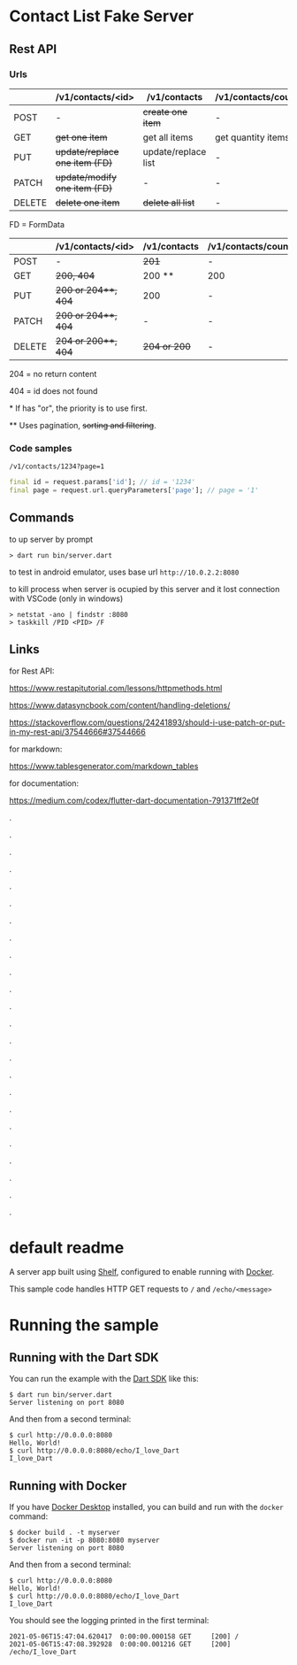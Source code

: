# Contact List Fake Server

## Rest API

### Urls

|         | /v1/contacts/\<id\>              | /v1/contacts        | /v1/contacts/count |
|---------|----------------------------------|---------------------|--------------------|
| POST    | -                                | ~~create one item~~ | -                  |
| GET     | ~~get one item~~                 | get all items       | get quantity items |
| PUT     | ~~update/replace one item (FD)~~ | update/replace list | -                  |
| PATCH   | ~~update/modify one item (FD)~~  | -                   | -                  |
| DELETE  | ~~delete one item~~              | ~~delete all list~~ | -                  |

FD = FormData

|        | /v1/contacts/\<id\>   | /v1/contacts   | /v1/contacts/count |
|--------|-----------------------|----------------|--------------------|
| POST   | -                     | ~~201~~        | -                  |             
| GET    | ~~200, 404~~          | 200 **         | 200                |
| PUT    | ~~200 or 204**, 404~~ | 200            | -                  |
| PATCH  | ~~200 or 204**, 404~~ | -              | -                  |
| DELETE | ~~204 or 200**, 404~~ | ~~204 or 200~~ | -                  |

204 = no return content

404 = id does not found

\* If has "or", the priority is to use first.

\** Uses pagination, ~~sorting and filtering~~.

### Code samples

`/v1/contacts/1234?page=1`

```dart
final id = request.params['id']; // id = '1234'
final page = request.url.queryParameters['page']; // page = '1'
```

## Commands

to up server by prompt

```
> dart run bin/server.dart
```

to test in android emulator, uses base url `http://10.0.2.2:8080`

to kill process when server is ocupied by this server and it lost connection with VSCode (only in windows)

```
> netstat -ano | findstr :8080
> taskkill /PID <PID> /F
```

## Links

for Rest API:

https://www.restapitutorial.com/lessons/httpmethods.html

https://www.datasyncbook.com/content/handling-deletions/

https://stackoverflow.com/questions/24241893/should-i-use-patch-or-put-in-my-rest-api/37544666#37544666

for markdown:

https://www.tablesgenerator.com/markdown_tables

for documentation:

https://medium.com/codex/flutter-dart-documentation-791371ff2e0f

.

.

.

.

.

.

.

.

.

.

.

.

.

.

.

.

.

.

.

.

.

.

.

.

# default readme

A server app built using [Shelf](https://pub.dev/packages/shelf),
configured to enable running with [Docker](https://www.docker.com/).

This sample code handles HTTP GET requests to `/` and `/echo/<message>`

# Running the sample

## Running with the Dart SDK

You can run the example with the [Dart SDK](https://dart.dev/get-dart)
like this:

```
$ dart run bin/server.dart
Server listening on port 8080
```

And then from a second terminal:
```
$ curl http://0.0.0.0:8080
Hello, World!
$ curl http://0.0.0.0:8080/echo/I_love_Dart
I_love_Dart
```

## Running with Docker

If you have [Docker Desktop](https://www.docker.com/get-started) installed, you
can build and run with the `docker` command:

```
$ docker build . -t myserver
$ docker run -it -p 8080:8080 myserver
Server listening on port 8080
```

And then from a second terminal:
```
$ curl http://0.0.0.0:8080
Hello, World!
$ curl http://0.0.0.0:8080/echo/I_love_Dart
I_love_Dart
```

You should see the logging printed in the first terminal:
```
2021-05-06T15:47:04.620417  0:00:00.000158 GET     [200] /
2021-05-06T15:47:08.392928  0:00:00.001216 GET     [200] /echo/I_love_Dart
```
